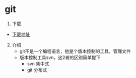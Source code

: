 # git

1. 下载
 * [下载地址](https://git-scm.com/downloads)
2. 介绍
    * git不是一个编程语言，他是个版本控制的工具，管理文件
    * 版本控制工具svn，这2者的区别简单提下
        * svn 集中式
        * git 分布式